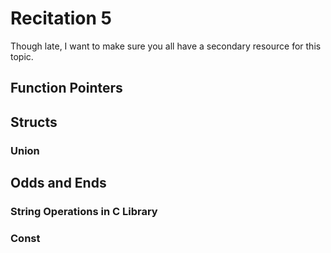 # Recitation 5 #
Though late, I want to make sure you all have a secondary resource for this
topic.

## Function Pointers

## Structs ##

### Union ###

## Odds and Ends ##
### String Operations in C Library ###

### Const ###

